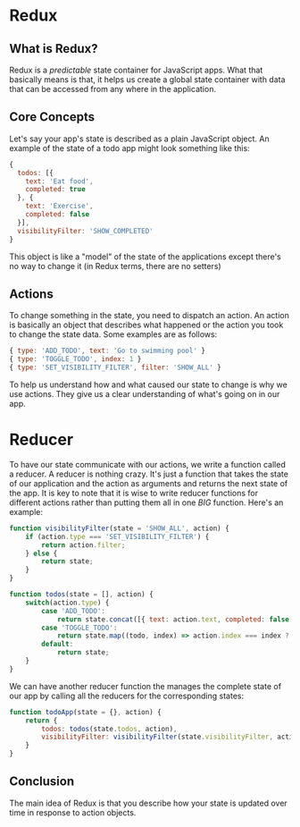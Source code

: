 # Redux

## What is Redux?

Redux is a _predictable_ state container for JavaScript apps. What that basically means is that, it helps us create a global state container with data that can be accessed from any where in the application.

## Core Concepts

Let's say your app's state is described as a plain JavaScript object. An example of the state of a todo app might look something like this:

```js
{
  todos: [{
    text: 'Eat food',
    completed: true
  }, {
    text: 'Exercise',
    completed: false
  }],
  visibilityFilter: 'SHOW_COMPLETED'
}
```

This object is like a "model" of the state of the applications except there's no way to change it (in Redux terms, there are no setters)

## Actions

To change something in the state, you need to dispatch an action. An action is basically an object that describes what happened or the action you took to change the state data. Some examples are as follows:

```js
{ type: 'ADD_TODO', text: 'Go to swimming pool' }
{ type: 'TOGGLE_TODO', index: 1 }
{ type: 'SET_VISIBILITY_FILTER', filter: 'SHOW_ALL' }
```

To help us understand how and what caused our state to change is why we use actions. They give us a clear understanding of what's going on in our app.

# Reducer

To have our state communicate with our actions, we write a function called a reducer. A reducer is nothing crazy. It's just a function that takes the state of our application and the action as arguments and returns the next state of the app. It is key to note that it is wise to write reducer functions for different actions rather than putting them all in one _BIG_ function. Here's an example:

```js
function visibilityFilter(state = 'SHOW_ALL', action) {
    if (action.type === 'SET_VISIBILITY_FILTER') {
        return action.filter;
    } else {
        return state;
    }
}

function todos(state = [], action) {
    switch(action.type) {
        case 'ADD_TODO':
            return state.concat([{ text: action.text, completed: false }]);
        case 'TOGGLE_TODO':
            return state.map((todo, index) => action.index === index ? { text: todo:text, completed: !todo.completed } : todo);
        default:
            return state;
    }
}
```

We can have another reducer function the manages the complete state of our app by calling all the reducers for the corresponding states:

```js
function todoApp(state = {}, action) {
    return {
        todos: todos(state.todos, action),
        visibilityFilter: visibilityFilter(state.visibilityFilter, action);
    }
}
```

## Conclusion

The main idea of Redux is that you describe how your state is updated over time in response to action objects.
